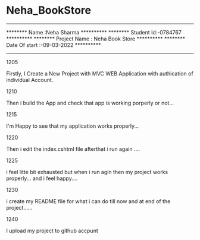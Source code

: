 # Neha_BookStore
**************************************************************
********            Name :Neha Sharma                **********
********            Student Id:-0784767               **********
********            Project Name : Neha Book Store    **********
********            Date Of start :-09-03-2022         **********
******************************************************************

1205

Firstly, I Create a New Project with MVC WEB Application with authication of individual Account.

1210

Then i build the App and check that app is working porperly or not...

1215

I'm Happy to see that my application works properly...

1220

Then i edit the index.cshtml file afterthat i run again ....

1225

i feel litte bit exhausted but when i run agin then my project works properly... and i feel happy....

1230

i create my README file for what i can do till now and at end of the project......

1240

I upload my project to github accpunt

